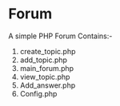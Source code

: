 # Forum
A simple PHP Forum
Contains:-
1.	create_topic.php
2.	add_topic.php
3.	main_forum.php
4.	view_topic.php
5.	Add_answer.php
6.  Config.php
